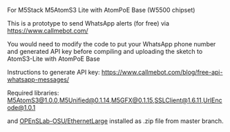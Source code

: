 For M5Stack M5AtomS3 Lite with AtomPoE Base (W5500 chipset)

This is a prototype to send WhatsApp alerts (for free) via https://www.callmebot.com/

You would need to modify the code to put your WhatsApp phone number and generated API key
before compiling and uploading the sketch to AtomS3-Lite with AtomPoE Base

Instructions to generate API key:
https://www.callmebot.com/blog/free-api-whatsapp-messages/

Required libraries:
M5AtomS3@1.0.0,M5Unified@0.1.14,M5GFX@0.1.15,SSLClient@1.6.11,UrlEncode@1.0.1

and 
[OPEnSLab-OSU/EthernetLarge](https://github.com/OPEnSLab-OSU/EthernetLarge)
installed as .zip file from master branch.


